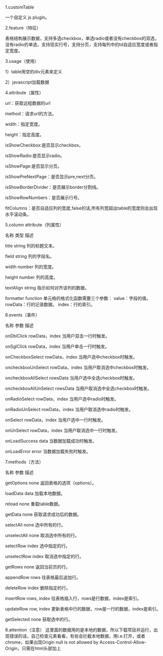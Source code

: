 1.customTable

一个自定义 js plugin。


2.feature（特征）

表格结构展示数据，支持多选checkbox，单选radio或者没有checkbox的双选，没有radio的单选，支持现实行号，支持分页，支持每列中的td自适应宽度或者指定宽度。


3.usage（使用）

1）table用空的div元素来定义

<div id="con_one_5">
</div>
 
2）javascript加载数据

<script type="text/javascript">
    $("#con_one_5").createTableHtml({
        url:"data/test.json",
        method:"POST",//ajax请求的方式
        width:"80%",//若没有给宽度,则默认是100%
        height:"",//若没有给高度,那么会有一个默认高度

        isShowCheckbox:true,//是否显示checkbox,注意,checkbox和radio只能显示其中一个或者全部都不显示,如果都为true,则全部不显示
        isShowRadio:false,//是否显示radio

        isShowPage:true,//是否显示分页,注意分页只能显示其中的一个,或者不显示,如果都选择true的话,就全部不显示
        isShowPreNextPage:false,//是否显示pre,next分页

        isShowBorderDivider:true,//是否展示border分割线

        isShowRowNumbers:true,//是否展示行号

        fitColumns:true,//是否自适应列的宽度,false的话,所有列宽超出table的宽度则会出现水平滚动条

        checkColumn:[
            {field:'ck',type:'string',title:"ck2",height:"34px",colspan:"1",rowspan:"1",textAlign:"center",
                formatter:function(rowData,index,value){return "<font color=red>"+value+"</font>";}
            }
        ],
        columns:[
            {field:'buyPlanNum',type:'string',title:"范本1",width:"400px",height:"34px",colspan:"1",rowspan:"1",textAlign:"center",

                formatter:function(rowData,index,value)
                {
                    if(value == "PL-SGS2013001"){

                        return "<a style='color: red' onclick='test(this)'>test1</a>";
                    }else{
                        return value;
                    }
                }
            },
            {field:'buyPlanStatus',type:'string',title:"状态",width:"400px",height:"34px",colspan:"1",rowspan:"1",textAlign:"center"},
            {field:'createBy',type:'string',title:"创建人",width:"400px",height:"34px",colspan:"1",rowspan:"1",textAlign:"center"},

            {field:'buyPlanDescription',type:'string',title:"范本3",width:"400px",height:"34px",colspan:"1",rowspan:"1",textAlign:"center",

                formatter:function(rowData,index,value)
                {
                    if(value == "描述3"){

                        return "<a style='color: blue' onclick='test(this)'>test</a>";
                    }else{
                        return value;
                    }
                }
            }
        ]
    });
</script>


4.attribute（属性）

url：获取远程数据的url

method：请求url的方法。

width：指定宽度。

height：指定高度。

isShowCheckbox:是否显示checkbox。

isShowRadio:是否显示radio。

isShowPage:是否显示分页。

isShowPreNextPage：是否显示pre,next分页。

isShowBorderDivider：是否展示border分割线。

isShowRowNumbers：是否展示行号。

fitColumns：是否自适应列的宽度,false的话,所有列宽超出table的宽度则会出现水平滚动条。

5.column attribute（列属性）

名称           类型             描述

title         string            列的标题文本。

field         string            列的字段名。

width         number            列的宽度。

height        number            列的高度。

textAlign     string            指示如何对齐该列的数据。

formatter     function          单元格的格式化函数需要三个参数：
value：字段的值。
rowData：行的记录数据。
index：行的索引。


6.events（事件）

名称                    参数                  描述

onDblClick              rowData，index       当用户双击一行时触发。

onSglClick              rowData，index       当用户单击一行时触发。

onCheckboxSelect        rowData，index       当用户选中checkbox时触发。

oncheckboxUnSelect      rowData，index       当用户取消选中checkbox时触发。

oncheckboxAllSelect     rowsData             当用户选中全选checkbox时触发。

oncheckboxAllUnSelect   rowsData             当用户取消选中全选checkbox时触发。

onRadioSelect           rowData，index       当用户选中radio时触发。

onRadioUnSelect         rowData，index       当用户取消选中radio时触发。

onSelect                rowData，index       当用户选中一行时触发。

onUnSelect              rowData，index       当用户取消选中一行时触发。
  
onLoadSuccess           data                 当数据加载成功时触发。

onLoadError             error                当数据加载失败时触发。


7.methods（方法）

名称            参数              描述

getOptions     none              返回表格的选项（options）。

loadData       data              加载本地数据。

reload         none              重载table数据。

getData        none              获取请求成功后的数据。

selectAll      none              选中所有的行。

unselectAll    none              取消选中所有的行。

selectRow      index             选中指定的行。

unselectRow    index             取消选中指定的行。

getRows        none              返回当前页的行。

appendRow      rows              往表格最后追加行。

deleteRow      index             删除指定的行。

insertRow      rows, index       往表格插入行，rows是行数据，index是索引。

updateRow      row, index        更新表格中行的数据，row是一行的数据，index是索引。 

getSelected    none              获取选中的行。


8.attention（注意）
这里面的数据用的是本地的数据，所以下载项目并运行，出现错误的话，自己检查元素看看，有些会拦截本地数据，用i.e.打开，或者chrome，如果出现Origin null is not allowed by Access-Control-Allow-Origin，只需在html头部加上<meta http-equiv="Access-Control-Allow-Origin" content="*">
